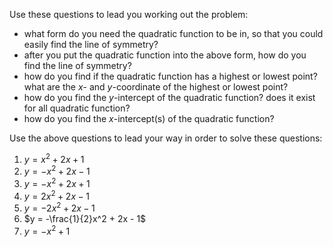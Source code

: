 Use these questions to lead you working out the problem:

* what form do you need the quadratic function to be in, so that you could easily find the line of symmetry?
* after you put the quadratic function into the above form, how do you find the line of symmetry?
* how do you find if the quadratic function has a highest or lowest point? what are the $x$- and $y$-coordinate of the highest or lowest point?
* how do you find the $y$-intercept of the quadratic function? does it exist for all quadratic function?
* how do you find the $x$-intercept(s) of the quadratic function? 


Use the above questions to lead your way in order to solve these questions:

1. $y =  x^2 + 2x + 1$
2. $y = -x^2 + 2x - 1$
3. $y = -x^2 + 2x + 1$
4. $y =  2x^2 + 2x - 1$
5. $y = -2x^2 + 2x - 1$
6. $y = -\frac{1}{2}x^2 + 2x - 1$
7. $y = -x^2 + 1$
